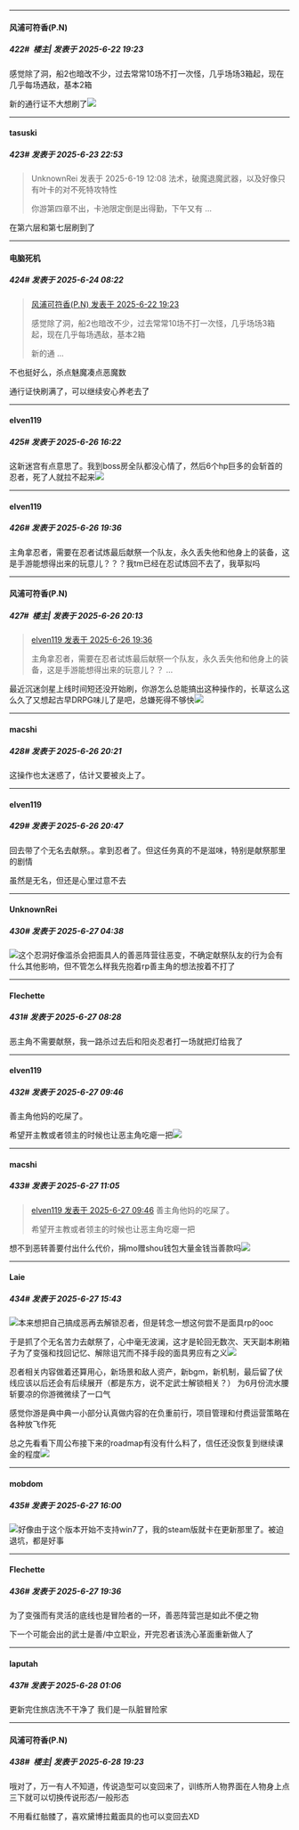 ﻿
*****

####  风浦可符香(P.N)  
##### 422#         楼主| 发表于 2025-6-22 19:23

感觉除了洞，船2也暗改不少，过去常常10场不打一次怪，几乎场场3箱起，现在几乎每场遇敌，基本2箱

新的通行证不大想刷了<img src="https://static.stage1st.com/image/smiley/face2017/068.png" referrerpolicy="no-referrer">


*****

####  tasuski  
##### 423#       发表于 2025-6-23 22:53

<blockquote>UnknownRei 发表于 2025-6-19 12:08
法术，破魔退魔武器，以及好像只有叶卡的对不死特攻特性

你游第四章不出，卡池限定倒是出得勤，下午又有 ...</blockquote>
在第六层和第七层刷到了


*****

####  电脑死机  
##### 424#       发表于 2025-6-24 08:22

<blockquote><a href="httphttps://stage1st.com/2b/forum.php?mod=redirect&amp;goto=findpost&amp;pid=67981622&amp;ptid=2249235" target="_blank">风浦可符香(P.N) 发表于 2025-6-22 19:23</a>

感觉除了洞，船2也暗改不少，过去常常10场不打一次怪，几乎场场3箱起，现在几乎每场遇敌，基本2箱

新的通 ...</blockquote>
不也挺好么，杀点魅魔凑点恶魔数

通行证快刷满了，可以继续安心养老去了


*****

####  elven119  
##### 425#       发表于 2025-6-26 16:22

这新迷宫有点意思了。我到boss房全队都没心情了，然后6个hp巨多的会斩首的忍者，死了人就拉不起来<img src="https://static.stage1st.com/image/smiley/face2017/125.png" referrerpolicy="no-referrer">


*****

####  elven119  
##### 426#       发表于 2025-6-26 19:36

主角拿忍者，需要在忍者试炼最后献祭一个队友，永久丢失他和他身上的装备，这是手游能想得出来的玩意儿？？？我tm已经在忍试炼回不去了，我草拟吗


*****

####  风浦可符香(P.N)  
##### 427#         楼主| 发表于 2025-6-26 20:13

<blockquote><a href="httphttps://stage1st.com/2b/forum.php?mod=redirect&amp;goto=findpost&amp;pid=68005480&amp;ptid=2249235" target="_blank">elven119 发表于 2025-6-26 19:36</a>

主角拿忍者，需要在忍者试炼最后献祭一个队友，永久丢失他和他身上的装备，这是手游能想得出来的玩意儿？？ ...</blockquote>
最近沉迷剑星上线时间短还没开始刷，你游怎么总能搞出这种操作的，长草这么这么久了又想起古早DRPG味儿了是吧，总嫌死得不够快<img src="https://static.stage1st.com/image/smiley/face2017/068.png" referrerpolicy="no-referrer">


*****

####  macshi  
##### 428#       发表于 2025-6-26 20:21

这操作也太迷惑了，估计又要被炎上了。


*****

####  elven119  
##### 429#       发表于 2025-6-26 20:47

回去带了个无名去献祭。。拿到忍者了。但这任务真的不是滋味，特别是献祭那里的剧情

虽然是无名，但还是心里过意不去


*****

####  UnknownRei  
##### 430#       发表于 2025-6-27 04:38

<img src="https://static.stage1st.com/image/smiley/face2017/026.png" referrerpolicy="no-referrer">这个忍洞好像滥杀会把面具人的善恶阵营往恶变，不确定献祭队友的行为会有什么其他影响，但不管怎么样我先抱着rp善主角的想法按着不打了


*****

####  Flechette  
##### 431#       发表于 2025-6-27 08:28

恶主角不需要献祭，我一路杀过去后和阳炎忍者打一场就把灯给我了


*****

####  elven119  
##### 432#       发表于 2025-6-27 09:46

善主角他妈的吃屎了。

希望开主教或者领主的时候也让恶主角吃瘪一把<img src="https://static.stage1st.com/image/smiley/face2017/018.png" referrerpolicy="no-referrer">


*****

####  macshi  
##### 433#       发表于 2025-6-27 11:05

<blockquote><a href="httphttps://stage1st.com/2b/forum.php?mod=redirect&amp;goto=findpost&amp;pid=68008126&amp;ptid=2249235" target="_blank">elven119 发表于 2025-6-27 09:46</a>
善主角他妈的吃屎了。

希望开主教或者领主的时候也让恶主角吃瘪一把</blockquote>
想不到恶转善要付出什么代价，捐mo赠shou钱包大量金钱当善款吗<img src="https://static.stage1st.com/image/smiley/face2017/068.png" referrerpolicy="no-referrer">


*****

####  Laie  
##### 434#       发表于 2025-6-27 15:43

<img src="https://static.stage1st.com/image/smiley/face2017/076.png" referrerpolicy="no-referrer">本来想把自己搞成恶再去解锁忍者，但是转念一想这何尝不是面具rp的ooc

于是抓了个无名苦力去献祭了，心中毫无波澜，这才是轮回无数次、天天副本刷箱子为了变强和找回记忆、解除诅咒而不择手段的面具男应有之义<img src="https://static.stage1st.com/image/smiley/face2017/037.png" referrerpolicy="no-referrer">

忍者相关内容做着还算用心，新场景和敌人资产，新bgm，新机制，最后留了伏线应该以后还会有后续展开（都是东方，说不定武士解锁相关？）
为6月份流水腰斩要凉的你游微微续了一口气

感觉你游是典中典一小部分认真做内容的在负重前行，项目管理和付费运营策略在各种放飞作死

总之先看看下周公布接下来的roadmap有没有什么料了，信任还没恢复到继续课金的程度<img src="https://static.stage1st.com/image/smiley/face2017/130.png" referrerpolicy="no-referrer">


*****

####  mobdom  
##### 435#       发表于 2025-6-27 16:00

<img src="https://static.stage1st.com/image/smiley/face2017/037.png" referrerpolicy="no-referrer">好像由于这个版本开始不支持win7了，我的steam版就卡在更新那里了。被迫退坑，都是好事


*****

####  Flechette  
##### 436#       发表于 2025-6-27 19:36

为了变强而有灵活的底线也是冒险者的一环，善恶阵营岂是如此不便之物

下一个可能会出的武士是善/中立职业，开完忍者该洗心革面重新做人了


*****

####  laputah  
##### 437#       发表于 2025-6-28 01:06

更新完住旅店洗不干净了 我们是一队脏冒险家


*****

####  风浦可符香(P.N)  
##### 438#         楼主| 发表于 2025-6-28 19:23

哦对了，万一有人不知道，传说造型可以变回来了，训练所人物界面在人物身上点三下就可以切换传说形态/一般形态

不用看红骷髅了，喜欢黛博拉戴面具的也可以变回去XD


